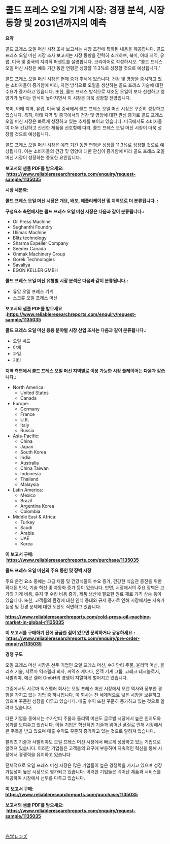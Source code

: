 <p><h1>콜드 프레스 오일 기계 시장: 경쟁 분석, 시장 동향 및 2031년까지의 예측</h1></p><p><strong>요약</strong></p>
<p><p>콜드 프레스 오일 머신 시장 조사 보고서는 시장 조건에 특화된 내용을 제공합니다. 콜드 프레스 오일 머신 시장 조사 보고서는 시장 동향을 간략히 소개하며, 북미, 아태 지역, 유럽, 미국 및 중국의 지리적 퍼센트를 설명합니다. 코리아어로 작성하시오. "콜드 프레스 오일 머신 시장은 예측 기간 동안 연평균 성장률 11.3%로 성장할 것으로 예상됩니다."</p><p>콜드 프레스 오일 머신 시장은 현재 증가 추세에 있습니다. 건강 및 영양을 중시하고 있는 소비자들이 증가함에 따라, 자연 방식으로 오일을 생산하는 콜드 프레스 기술에 대한 수요가 증가하고 있습니다. 또한, 콜드 프레스 방식으로 제조된 오일이 보다 신선하고 영양가가 높다는 인식이 높아지면서 이 시장은 더욱 성장할 전망입니다.</p><p>북미, 아태 지역, 유럽, 미국 및 중국에서 콜드 프레스 오일 머신 시장은 꾸준히 성장하고 있습니다. 특히, 아태 지역 및 중국에서의 건강 및 영양에 대한 관심 증가로 콜드 프레스 오일 머신 시장은 빠르게 성장하고 있는 추세를 보이고 있습니다. 미국에서도 소비자들이 더욱 건강하고 신선한 제품을 선호함에 따라, 콜드 프레스 오일 머신 시장이 더욱 성장할 것으로 예상됩니다.</p><p>콜드 프레스 오일 머신 시장은 예측 기간 동안 연평균 성장률 11.3%로 성장할 것으로 예상됩니다. 이는 소비자들의 건강 및 영양에 대한 관심이 증가함에 따라 콜드 프레스 오일 머신 시장이 성장하는 중요한 요인입니다.</p></p>
<p><strong>보고서의 샘플 PDF를 받으세요: &nbsp;<a href="https://www.reliableresearchreports.com/enquiry/request-sample/1135035">https://www.reliableresearchreports.com/enquiry/request-sample/1135035</a></strong></p>
<p><strong>시장 세분화:</strong></p>
<p><strong> 콜드 프레스 오일 머신 시장은 개요, 배포, 애플리케이션 및 지역으로 더 분류됩니다. :</strong></p>
<p><strong>구성요소 측면에서는 콜드 프레스 오일 머신 시장은 다음과 같이 분류됩니다.:</strong></p>
<p><ul><li>Oil Press Machine</li><li>Sughanthi Foundry</li><li>Ulimac Machine</li><li>Blitz technology</li><li>Sharma Expeller Company</li><li>Seedex Canada</li><li>Onmak Machinery Group</li><li>Gorek Technologies</li><li>Savaliya</li><li>EGON KELLER GMBH</li></ul></p>
<p><strong> 콜드 프레스 오일 머신 유형별 시장 분석은 다음과 같이 분류됩니다.:</strong></p>
<p><ul><li>유압 오일 프레스 기계</li><li>스크류 오일 프레스 머신</li></ul></p>
<p><strong>보고서의 샘플 PDF를 받으세요 :<a href="https://www.reliableresearchreports.com/enquiry/request-sample/1135035">https://www.reliableresearchreports.com/enquiry/request-sample/1135035</a></strong></p>
<p><strong> 콜드 프레스 오일 머신 응용 분야별 시장 산업 조사는 다음과 같이 분류됩니다.:</strong></p>
<p><ul><li>오일 씨드</li><li>야채</li><li>과일</li><li>기타</li></ul></p>
<p><strong>지역 측면에서 콜드 프레스 오일 머신 지역별로 이용 가능한 시장 플레이어는 다음과 같습니다.:</strong></p>
<p><ul>
    <li>
        North America:
        <ul>
            <li>United States</li>
            <li>Canada</li>
        </ul>
    </li>
    <li>
        Europe:
        <ul>
            <li>Germany</li>
            <li>France</li>
            <li>U.K.</li>
            <li>Italy</li>
            <li>Russia</li>
        </ul>
    </li>
    <li>
        Asia-Pacific:
        <ul>
            <li>China</li>
            <li>Japan</li>
            <li>South Korea</li>
            <li>India</li>
            <li>Australia</li>
            <li>China Taiwan</li>
            <li>Indonesia</li>
            <li>Thailand</li>
            <li>Malaysia</li>
        </ul>
    </li>
    <li>
        Latin America:
        <ul>
            <li>Mexico</li>
            <li>Brazil</li>
            <li>Argentina Korea</li>
            <li>Colombia</li>
        </ul>
    </li>
    <li>
        Middle East & Africa:
        <ul>
            <li>Turkey</li>
            <li>Saudi</li>
            <li>Arabia</li>
            <li>UAE</li>
            <li>Korea</li>
        </ul>
    </li>
    </ul></p>
<p><strong>이 보고서 구매: &nbsp;<a href="https://www.reliableresearchreports.com/purchase/1135035">https://www.reliableresearchreports.com/purchase/1135035</a></strong></p>
<p><strong>콜드 프레스 오일 머신의 주요 동인 및 장벽 시장</strong></p>
<p><p>주요 운전 요소 중에는 고급 제품 및 건강식품의 수요 증가, 건강한 식습관 증진을 위한 확대된 인식, 기술 혁신 및 자동화 증가 등이 있습니다. 반면, 시장에서의 주요 장벽은 고가의 기계 비용, 유지 및 수리 비용 증가, 제품 생산에 필요한 원료 재료 가격 상승 등이 있습니다. 또한, 고객들의 환경에 대한 인식 증대와 규제 증가로 인해 시장에서는 지속가능성 및 환경 문제에 대한 도전도 직면하고 있습니다.</p></p>
<p><strong><a href="https://www.reliableresearchreports.com/cold-press-oil-machine-market-in-global-r1135035">https://www.reliableresearchreports.com/cold-press-oil-machine-market-in-global-r1135035</a></strong></p>
<p><strong>이 보고서를 구매하기 전에 궁금한 점이 있으면 문의하거나 공유하세요.: &nbsp;<a href="https://www.reliableresearchreports.com/enquiry/pre-order-enquiry/1135035">https://www.reliableresearchreports.com/enquiry/pre-order-enquiry/1135035</a></strong></p>
<p><strong>경쟁 구도</strong></p>
<p><p>오일 프레스 머신 시장은 선두 기업인 오일 프레스 머신, 수가안티 주물, 울리맥 머신, 블리츠 기술, 샤르마 익스펠러 회사, 씨덱스 케나다, 온맥 기계 그룹, 고레크 테크놀로지, 사발리야, 에곤 켈러 GmbH의 경쟁이 치열하게 벌어지고 있습니다.</p><p>그중에서도 샤르마 익스펠러 회사는 오일 프레스 머신 시장에서 오랜 역사와 풍부한 경험을 가지고 있는 기업 중 하나입니다. 이 회사는 전 세계적으로 넓은 시장을 보유하고 있으며 꾸준한 성장을 이루고 있습니다. 매출 수익 또한 꾸준히 증가하고 있는 것으로 알려져 있습니다.</p><p>다른 기업들 중에서는 수가안티 주물과 울리맥 머신도 글로벌 시장에서 높은 인지도와 성과를 보여주고 있습니다. 이들 기업은 혁신적인 기술과 뛰어난 품질로 인해 시장에서 큰 주목을 받고 있으며 매출 수익도 꾸준히 증가하고 있는 것으로 알려져 있습니다.</p><p>블리츠 기술과 사발리야도 오일 프레스 머신 시장에서 빠르게 성장하고 있는 기업으로 알려져 있습니다. 이러한 기업들은 고객들의 요구에 부응하며 지속적인 혁신을 통해 시장에서 경쟁력을 유지하고 있습니다.</p><p>전체적으로 오일 프레스 머신 시장은 많은 기업들이 높은 경쟁력을 가지고 있으며 성장 가능성이 높은 시장으로 평가되고 있습니다. 이러한 기업들은 뛰어난 제품과 서비스를 제공하여 시장에서 선두를 다투고 있습니다.</p></p>
<p><strong>이 보고서 구매: &nbsp; <a href="https://www.reliableresearchreports.com/purchase/1135035">https://www.reliableresearchreports.com/purchase/1135035</a></strong></p>
<p><strong>보고서의 샘플 PDF를 받으세요: &nbsp;<a href="https://www.reliableresearchreports.com/enquiry/request-sample/1135035">https://www.reliableresearchreports.com/enquiry/request-sample/1135035</a></strong><strong></strong></p>
<p>&nbsp;</p>
<p><p><a href="https://github.com/oafhukehf4709715/Market-Research-Report-List-1/blob/main/370894928909.md">光学レンズ</a></p></p>